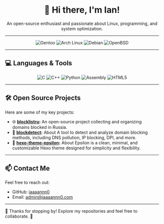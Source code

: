 <h1 align="center">👋 Hi there, I'm Ian!</h1>
<p align="center">An open-source enthusiast and passionate about Linux, programming, and system optimization.</p>
<hr/>

<div align="center">
  <img src="https://img.shields.io/badge/Gentoo-%234A0CA6.svg?style=for-the-badge&logo=gentoo&logoColor=white" alt="Gentoo">
  <img src="https://img.shields.io/badge/Arch_Linux-%231793D1.svg?style=for-the-badge&logo=archlinux&logoColor=white" alt="Arch Linux">
  <img src="https://img.shields.io/badge/Debian-%23A81D33.svg?style=for-the-badge&logo=debian&logoColor=white" alt="Debian">
  <img src="https://img.shields.io/badge/OpenBSD-%23FCCF0D.svg?style=for-the-badge&logo=openbsd&logoColor=black" alt="OpenBSD">
</div>

---

## 💻 Languages & Tools
<div align="center">
  <img src="https://img.shields.io/badge/C-%2300599C.svg?style=for-the-badge&logo=c&logoColor=white" alt="C">
  <img src="https://img.shields.io/badge/C++-%2300599C.svg?style=for-the-badge&logo=cplusplus&logoColor=white" alt="C++">
  <img src="https://img.shields.io/badge/Python-%233776AB.svg?style=for-the-badge&logo=python&logoColor=white" alt="Python">
  <img src="https://img.shields.io/badge/ASM-%23CC0000.svg?style=for-the-badge&logo=assemblyscript&logoColor=white" alt="Assembly">
  <img src="https://img.shields.io/badge/HTML5-%23E34F26.svg?style=for-the-badge&logo=html5&logoColor=white" alt="HTML5">
</div>

---

## 🛠️ Open Source Projects
Here are some of my key projects:
- 🌐 **[blocklistru](https://github.com/iaaaannn0/blocklistru):** An open-source project collecting and organizing domains blocked in Russia.
- 🔀 **[blockdetect](https://github.com/iaaaannn0/blockdetect/tree/main):** About
A tool to detect and analyze domain blocking methods, including DNS pollution, IP blocking, DPI, and more.
- 🐾 **[hexo-theme-epsilon](https://github.com/iaaaannn0/hexo-theme-epsilon):** About
Epsilon is a clean, minimal, and customizable Hexo theme designed for simplicity and flexibility.


---

## 📫 Contact Me
Feel free to reach out:
- GitHub: [iaaaannn0](https://github.com/iaaaannn0)
- Email: [admin@iaaaannn0.com](mailto:admin@iaaaannn0.com)

---

🎉 Thanks for stopping by! Explore my repositories and feel free to collaborate. 🚀
